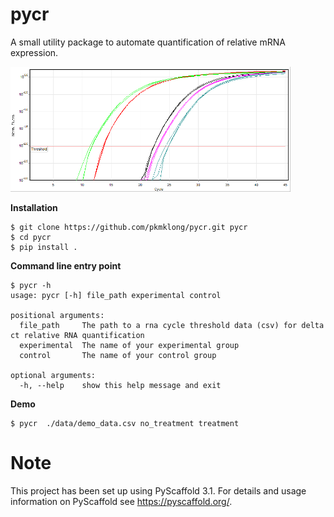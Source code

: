 pycr
====
A small utility package to automate quantification of relative mRNA expression.

<img src="https://github.com/patrickmlong/pycr/blob/master/images/Qpcr-cycling.png" height="200"  class="center" title="RNA amplification">

<b>Installation</b>

    $ git clone https://github.com/pkmklong/pycr.git pycr
    $ cd pycr
    $ pip install .


<b>Command line entry point</b>

    $ pycr -h
    usage: pycr [-h] file_path experimental control

    positional arguments:
      file_path     The path to a rna cycle threshold data (csv) for delta ct relative RNA quantification
      experimental  The name of your experimental group
      control       The name of your control group

    optional arguments:
      -h, --help    show this help message and exit
      

<b>Demo</b>

    $ pycr  ./data/demo_data.csv no_treatment treatment
    
Note
====

This project has been set up using PyScaffold 3.1. For details and usage
information on PyScaffold see https://pyscaffold.org/.
